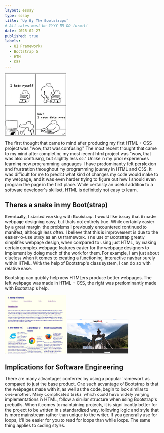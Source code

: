 ```yaml
---
layout: essay
type: essay
title: "Up By The Bootstraps"
# All dates must be YYYY-MM-DD format!
date: 2025-02-27
published: true
labels:
  - UI Frameworks
  - Bootstrap 5
  - HTML
  - CSS
---
```


<img width="200px" class="rounded float-start pe-4" src="../img/bootstraps/wow-i-hate-this-more.png">

The first thought that came to mind after producing my first HTML + CSS project was "wow, that was confusing." The most recent thought that came to my mind after completing my most recent html project was "wow, that was also confusing, but slightly less so." Unlike in my prior experiences learning new programming languages, I have predominantly felt perplexion and frustration throughout my programming journey in HTML and CSS. It was difficult for me to predict what kind of changes my code would make to my webpage, and it was even harder trying to figure out how I should even program the page in the first place. While certainly an useful addition to a software developer's skillset, HTML is definitely not easy to learn.

## Theres a snake in my Boot(strap)

Eventually, I started working with Bootstrap. I would like to say that it made webpage designing easy, but thats not entirely true. While certainly easier by a great margin, the problems I previously encountered continued to manifest, although less often. I believe that this is improvement is due to the easier-to-use utility as an UI framework. 
The use of Bootstrap greatly simplifies webpage design, when compared to using just HTML, by making certain complex webpage features easier for the webpage designers to implement by doing much of the work for them. For example, I am just about clueless when it comes to creating a functioning, interactive navbar purely within HTML. With the help of Bootstrap's class system, I can do so with relative ease. 



Bootstrap can quickly help new HTMLers produce better webpages. The left webpage was made in HTML + CSS, the right was predominantly made with Bootstrap's help.

<img width="200px" class="rounded float-start pe-4" src="../img/bootstraps/just_html.png">

<img width="200px" class="rounded float-start pe-4" src="../img/bootstraps/bootSnake.png">

## Implications for Software Engineering

There are many advantages conferred by using a popular framework as compared to just the base product. One such advantage of Bootstrap is that the webpages made with it, as well as the code, begin to look similar to one-another. Many complicated tasks, which could have widely varying implementations in HTML, follow a similar structure when using Bootstrap's prebuilts. When it comes to maintaining projects, it is significantly better for the project to be written in a standardized way, following logic and style that is more mainstream rather than unique to the writer. If you generally use for loops, it'll be easier for you to read for loops than while loops. The same thing applies to coding styles. 
